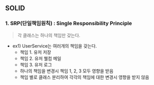 <h2>SOLID</h2>

<h3>1. SRP(단일책임원칙) : Single Responsibility Principle </h3>
    
> 각 클래스는 하나의 책임만 갖는다.

- ex1) UserService는 여러개의 책임을 갖는다.
  - 책임 1. 유저 저장
  - 책임 2. 유저 웰컴 메일
  - 책임 3. 유저 로그
  - 하나의 책임을 변경시 책임 1, 2, 3 모두 영향을 받음
  - 책임 별로 클래스 분리하여 각각의 책임에 대한 변경시 영향을 받지 않음
